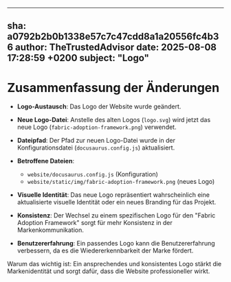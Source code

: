 ---
  sha: a0792b2b0b1338e57c7c47cdd8a1a20556fc4b36
  author: TheTrustedAdvisor
  date: 2025-08-08 17:28:59 +0200
  subject: "Logo"
  ---

  # Zusammenfassung der Änderungen

- **Logo-Austausch**: Das Logo der Website wurde geändert.
- **Neue Logo-Datei**: Anstelle des alten Logos (`logo.svg`) wird jetzt das neue Logo (`fabric-adoption-framework.png`) verwendet.
- **Dateipfad**: Der Pfad zur neuen Logo-Datei wurde in der Konfigurationsdatei (`docusaurus.config.js`) aktualisiert.
- **Betroffene Dateien**: 
  - `website/docusaurus.config.js` (Konfiguration)
  - `website/static/img/fabric-adoption-framework.png` (neues Logo)

- **Visuelle Identität**: Das neue Logo repräsentiert wahrscheinlich eine aktualisierte visuelle Identität oder ein neues Branding für das Projekt.
- **Konsistenz**: Der Wechsel zu einem spezifischen Logo für den "Fabric Adoption Framework" sorgt für mehr Konsistenz in der Markenkommunikation.
- **Benutzererfahrung**: Ein passendes Logo kann die Benutzererfahrung verbessern, da es die Wiedererkennbarkeit der Marke fördert.

Warum das wichtig ist: Ein ansprechendes und konsistentes Logo stärkt die Markenidentität und sorgt dafür, dass die Website professioneller wirkt.
